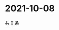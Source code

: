 # 2021-10-08

共 0 条

<!-- BEGIN WEIBO -->
<!-- 最后更新时间 Fri Oct 08 2021 19:11:01 GMT+0800 (China Standard Time) -->

<!-- END WEIBO -->
